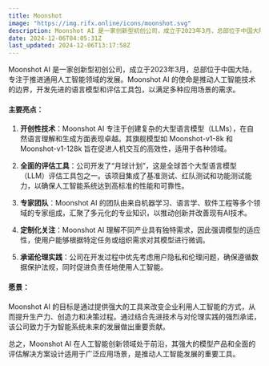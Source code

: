 ```yaml
---
title: Moonshot
image: "https://img.rifx.online/icons/moonshot.svg"
description: Moonshot AI 是一家创新型初创公司，成立于2023年3月，总部位于中国大陆，专注于推进通用人工智能领域的发展。Moonshot AI 的使命是推动人工智能技术的边界，开发先进的语言模型和评估工具包，以满足多种应用场景的需求。 #### 主要亮点： 1. **开创性技术**：Moonshot AI 专注于创建复杂的大型语言模型（LLMs），在自然语言理解和生成方面表现卓越。其旗舰模型如 Moonshot-v1-8k 和 Moonshot-v1-128k 旨在促进人机交互的高效性，适用于各种领域。 2. **全面的评估工具**：公司开发了“月球计划”，这是全球首个大型语言模型（LLM）评估工具包之一。该项目集成了基准测试、红队测试和功能测试能力，以确保人工智能系统达到高标准的性能和可靠性。 3. **专家团队**：Moonshot AI 的团队由来自机器学习、语言学、软件工程等多个领域的专家组成，汇聚了多元化的专业知识，以推动创新并改善现有AI技术。 4. **定制化关注**：Moonshot AI 理解不同产业具有独特需求，因此强调模型的适应性，使用户能够根据特定任务或组织需求对其模型进行微调。 5. **承诺伦理实践**：公司在开发过程中优先考虑用户隐私和伦理问题，确保遵循数据保护法规，同时促进负责任地使用人工智能。 #### 愿景： Moonshot AI 的目标是通过提供强大的工具来改变企业利用人工智能的方式，从而提升生产力、创造力和决策过程。通过结合先进技术与对伦理实践的强烈承诺，该公司致力于为智能系统未来的发展做出重要贡献。 总之，Moonshot AI 在人工智能创新领域处于前沿，其强大的模型产品和全面的评估解决方案设计适用于广泛应用场景，是推动人工智能发展的重要工具。
date: 2024-12-06T04:05:31Z
last_updated: 2024-12-06T13:17:58Z
---
```


Moonshot AI 是一家创新型初创公司，成立于2023年3月，总部位于中国大陆，专注于推进通用人工智能领域的发展。Moonshot AI 的使命是推动人工智能技术的边界，开发先进的语言模型和评估工具包，以满足多种应用场景的需求。

#### 主要亮点：

1. **开创性技术**：Moonshot AI 专注于创建复杂的大型语言模型（LLMs），在自然语言理解和生成方面表现卓越。其旗舰模型如 Moonshot-v1-8k 和 Moonshot-v1-128k 旨在促进人机交互的高效性，适用于各种领域。

2. **全面的评估工具**：公司开发了“月球计划”，这是全球首个大型语言模型（LLM）评估工具包之一。该项目集成了基准测试、红队测试和功能测试能力，以确保人工智能系统达到高标准的性能和可靠性。

3. **专家团队**：Moonshot AI 的团队由来自机器学习、语言学、软件工程等多个领域的专家组成，汇聚了多元化的专业知识，以推动创新并改善现有AI技术。

4. **定制化关注**：Moonshot AI 理解不同产业具有独特需求，因此强调模型的适应性，使用户能够根据特定任务或组织需求对其模型进行微调。

5. **承诺伦理实践**：公司在开发过程中优先考虑用户隐私和伦理问题，确保遵循数据保护法规，同时促进负责任地使用人工智能。

#### 愿景：

Moonshot AI 的目标是通过提供强大的工具来改变企业利用人工智能的方式，从而提升生产力、创造力和决策过程。通过结合先进技术与对伦理实践的强烈承诺，该公司致力于为智能系统未来的发展做出重要贡献。

总之，Moonshot AI 在人工智能创新领域处于前沿，其强大的模型产品和全面的评估解决方案设计适用于广泛应用场景，是推动人工智能发展的重要工具。

